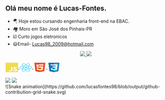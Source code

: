 ## Olá meu nome é Lucas-Fontes.

- 🪂 Hoje estou cursando engenharia front-end na EBAC.
- 🏘️ Moro em São José dos Pinhais-PR
- ☑️ Curto jogos eletronicos
- 😃Email- Lucas98_2009@hotmail.com

<div align="center">
  <a href="https://github.com/lucasfontes98">
  <img height="180em" src="https://github-readme-stats.vercel.app/api?username=lucasfontes98&show_icons=&theme=dracula&include_all_commits=true&count_private=true"/>
  <img height="180em" src="https://github-readme-stats.vercel.app/api/top-langs/?username=lucasfontes98&layout=compact&langs_count=7&theme=dracula"/>
</div>
<div style="display: inline_block"><br>
  <img align="center" alt="Rafa-Js" height="30" width="40" src="https://raw.githubusercontent.com/devicons/devicon/master/icons/javascript/javascript-plain.svg">
  <img align="center" alt="Rafa-React" height="30" width="40" src="https://raw.githubusercontent.com/devicons/devicon/master/icons/react/react-original.svg">
  <img align="center" alt="Rafa-HTML" height="30" width="40" src="https://raw.githubusercontent.com/devicons/devicon/master/icons/html5/html5-original.svg">
  <img align="center" alt="Rafa-CSS" height="30" width="40" src="https://raw.githubusercontent.com/devicons/devicon/master/icons/css3/css3-original.svg">
</div><br>
  
  
  <div>
  <a href="https://www.instagram.com/_fontes98/" target="_blank"><img src="https://img.shields.io/badge/-Instagram-%23E4405F?style=for-the-badge&logo=instagram&logoColor=white" target="_blank"></a>
  <a href="https://www.linkedin.com/in/lucas-fontes-628712213" target="_blank"><img src="https://img.shields.io/badge/-LinkedIn-%230077B5?style=for-the-badge&logo=linkedin&logoColor=white" target="_blank"></a> 
  </div>
   ![Snake animation](https://github.com/lucasfontes98/blob/output/github-contribution-grid-snake.svg)





